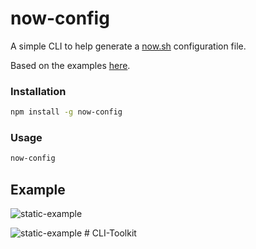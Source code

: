 # now-config

A simple CLI to help generate a [now.sh](https://now.sh/) configuration file.

Based on the examples [here](https://github.com/CodingGarden/deploy-with-now-v2).

### Installation

```sh
npm install -g now-config
```

### Usage

```sh
now-config
```

## Example

![static-example](https://i.imgur.com/YDYeD5Z.png)

![static-example](https://i.imgur.com/Prw3Zy4.png)
#   C L I - T o o l k i t  
 